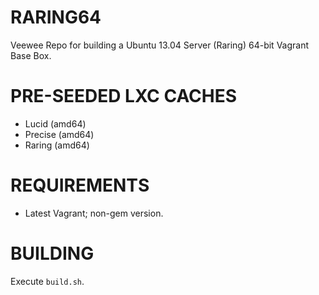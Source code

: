 # RARING64

Veewee Repo for building a Ubuntu 13.04 Server (Raring) 64-bit Vagrant Base Box.

# PRE-SEEDED LXC CACHES

* Lucid (amd64)
* Precise (amd64)
* Raring (amd64)

# REQUIREMENTS

* Latest Vagrant; non-gem version.

# BUILDING

Execute `build.sh`.
